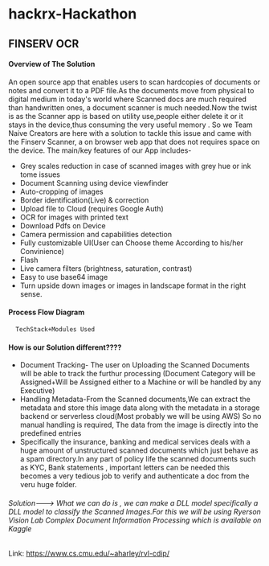 # hackrx-Hackathon

## FINSERV OCR
#### Overview of The Solution
 An open source app that enables users to scan hardcopies of documents or notes and convert it to a PDF file.As the documents move from physical to digital medium in today's world where Scanned docs are much required than handwritten ones, a document scanner is much needed.Now the twist is as the Scanner app is based on utility use,people either delete it or it stays in the device,thus consuming the very useful memory . So we Team Naive Creators are here with a solution to tackle this issue and came with the Finserv Scanner, a on browser web app that does not requires space on the device.
 The main/key features of our App includes-
 * Grey scales reduction in case of scanned images with grey hue or ink tome issues
 * Document Scanning using device viewfinder
 * Auto-cropping of images
 * Border identification(Live) & correction
 * Upload file to Cloud (requires Google Auth)
 * OCR for images with printed text
 * Download Pdfs on Device
 * Camera permission and capabilities detection
 * Fully customizable UI(User can Choose theme According to his/her Convinience)
 * Flash
 * Live camera filters (brightness, saturation, contrast)
 * Easy to use base64 image
 * Turn upside down images or images in landscape format in the right sense.



####  Process Flow Diagram
      TechStack+Modules Used


#### How is our Solution different????
* Document Tracking- The user on Uploading the Scanned Documents will be able to track the furthur processing (Document Category will be Assigned+Will be Assigned either to a Machine or will be handled by any Executive)
* Handling Metadata-From the Scanned documents,We can extract the metadata and store this image data along with the metadata in a storage backend or serverless cloud(Most probably we will be using AWS) So no manual handling is required, The data from the image is directly into the predefined entries
* Specifically the insurance, banking and medical services deals with a huge amount of unstructured scanned documents which just behave as a spam directory.In any part of policy life the scanned documents such as KYC, Bank statements , important letters can be needed this becomes a very tedious job to verify and authenticate a doc from the veru huge folder. 
 ###### Solution---> What we can do is , we can make a DLL model specifically a DLL model to classify the Scanned Images.For this we will be using Ryerson Vision Lab Complex Document Information Processing which is available on Kaggle
 Link: https://www.cs.cmu.edu/~aharley/rvl-cdip/
       




